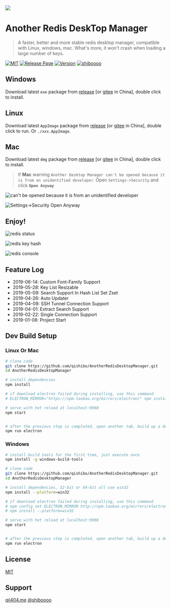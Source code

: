 <img src="https://electronjs.org/app-img/anotherredisdesktopmanager/anotherredisdesktopmanager-icon-128.png">

# Another Redis DeskTop Manager

> A faster, better and more stable redis desktop manager, compatible with Linux, windows, mac. What's more, it won't crash when loading a large number of keys.

[![MIT](https://img.shields.io/badge/license-MIT-000000.svg)](LICENSE)
[![Release Page](https://img.shields.io/badge/Download-Release-blue.svg)](https://github.com/qishibo/AnotherRedisDesktopManager/releases)
[![Version](https://img.shields.io/github/release/qishibo/AnotherRedisDeskTopManager.svg?label=Release)](https://github.com/qishibo/AnotherRedisDesktopManager/releases)
[![shiboooo](https://img.shields.io/badge/Weibo-@%E9%BD%90%E5%A3%AB%E5%8D%9A-D64943.svg)](https://weibo.com/shiboooo?is_hot=1)


## Windows

Download latest `exe` package from [release](https://github.com/qishibo/AnotherRedisDesktopManager/releases) [or [gitee](https://gitee.com/qishibo/AnotherRedisDesktopManager/releases) in China], double click to install.

## Linux

Download latest `AppImage` package from [release](https://github.com/qishibo/AnotherRedisDesktopManager/releases) [or [gitee](https://gitee.com/qishibo/AnotherRedisDesktopManager/releases) in China], double click to run. Or `./xxx.AppImage`.

## Mac

Download latest `dmg` package from [release](https://github.com/qishibo/AnotherRedisDesktopManager/releases) [or [gitee](https://gitee.com/qishibo/AnotherRedisDesktopManager/releases) in China], double click to install.

> If **Mac** warning `Another Desktop Manager can't be opened because it is from an unidentified developer`. Open `Settings->Security` and click **`Open Anyway`**

![can't be opened because it is from an unidentified developer](https://imgup.qii404.me/blog/5d11c4fdf236b.jpg)

![Settings->Security Open Anyway](https://imgup.qii404.me/blog/5d11c4feeaf6f.jpg)

## Enjoy!

![redis status](https://imgup.qii404.me/blog/5d11c50031d9c.jpg)

![redis key hash](https://imgup.qii404.me/blog/5d11c501bdb52.jpg)

![redis console](https://imgup.qii404.me/blog/5d11c503cf26b.jpg)


## Feature Log

- 2019-06-14: Custom Font-Family Support
- 2019-05-28: Key List Resizable
- 2019-05-09: Search Support In Hash List Set Zset
- 2019-04-26: Auto Updater
- 2019-04-09: SSH Tunnel Connection Support
- 2019-04-01: Extract Search Support
- 2019-02-22: Single Connection Support
- 2019-01-08: Project Start


## Dev Build Setup

### Linux Or Mac

```bash
# clone code
git clone https://github.com/qishibo/AnotherRedisDesktopManager.git
cd AnotherRedisDesktopManager

# install dependencies
npm install

# if download electron failed during installing, use this command
# ELECTRON_MIRROR="https://npm.taobao.org/mirrors/electron/" npm install

# serve with hot reload at localhost:9988
npm start


# after the previous step is completed, open another tab, build up a desktop client
npm run electron
```


### Windows

``` bash
# install build tools for the first time, just execute once
npm install -g windows-build-tools

# clone code
git clone https://github.com/qishibo/AnotherRedisDesktopManager.git
cd AnotherRedisDesktopManager

# install dependencies, 32-bit or 64-bit all use win32
npm install --platform=win32

# if download electron failed during installing, use this command
# npm config set ELECTRON_MIRROR http://npm.taobao.org/mirrors/electron/
# npm install --platform=win32

# serve with hot reload at localhost:9988
npm start


# after the previous step is completed, open another tab, build up a desktop client
npm run electron
```

## License

[MIT](LICENSE)


## Support

[qii404.me](https://qii404.me/)  [@shiboooo](https://weibo.com/shiboooo?is_hot=1)

